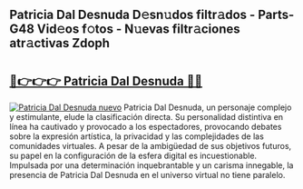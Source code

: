 ## Patricia Dal Desnuda D𝚎sn𝚞dos filtr𝚊dos - Parts-G48 Vid𝚎os f𝚘tos - N𝚞evas filtr𝚊ciones atr𝚊ctivas Zdoph

# <h2><a href="http://mb48tyy.tromn.icu/?c=Patricia+Dal+Desnuda">🔗👉👉👉 Patricia Dal Desnuda 🔗🔗</a></h2>

[![Patricia Dal Desnuda nuevo](https://i.imgur.com/pEAQMta.gif)](http://mb48tyy.tromn.icu/?c=Patricia+Dal+Desnuda)
Patricia Dal Desnuda, un personaje complejo y estimulante, elude la clasificación directa. Su personalidad distintiva en línea ha cautivado y provocado a los espectadores, provocando debates sobre la expresión artística, la privacidad y las complejidades de las comunidades virtuales. A pesar de la ambigüedad de sus objetivos futuros, su papel en la configuración de la esfera digital es incuestionable. Impulsada por una determinación inquebrantable y un carisma innegable, la presencia de Patricia Dal Desnuda en el universo virtual no tiene paralelo.
